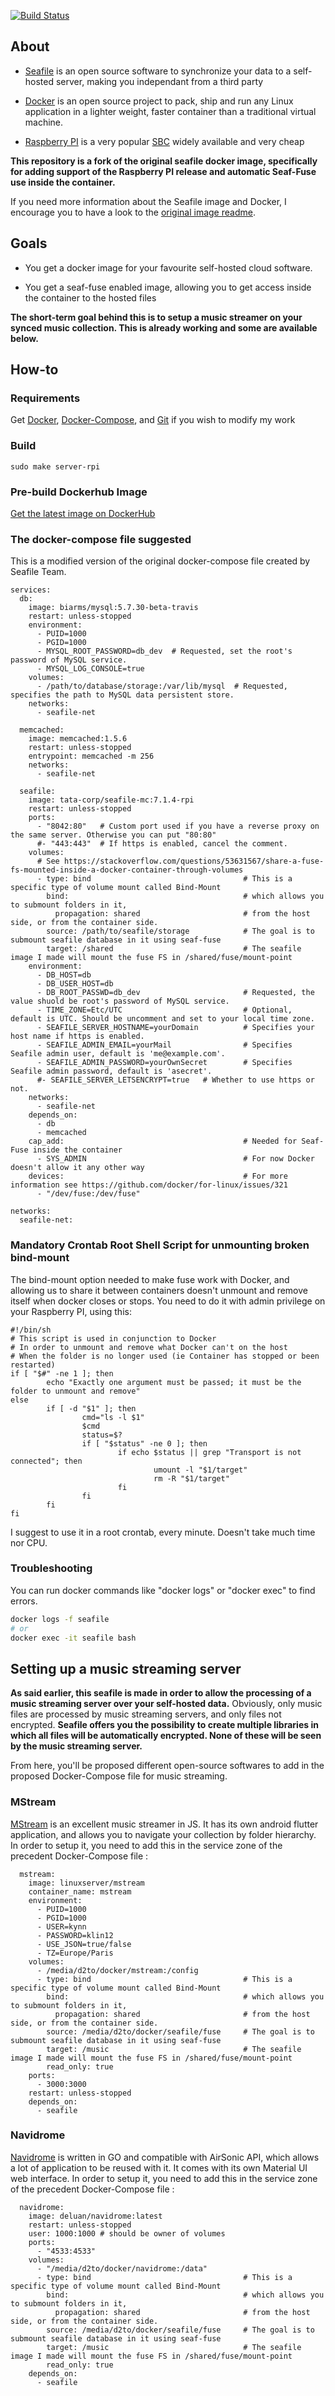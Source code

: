 [![Build Status](https://secure.travis-ci.org/Cherryblue/seafile-docker.png?branch=master)](http://travis-ci.org/Cherryblue/seafile-docker)

## About

- [Seafile](https://seafile.com) is an open source software to synchronize your data to a self-hosted server, making you independant from a third party

- [Docker](https://docker.com/) is an open source project to pack, ship and run any Linux application in a lighter weight, faster container than a traditional virtual machine.

- [Raspberry PI](https://raspberrypi.org) is a very popular [SBC](https://en.wikipedia.org/wiki/Single-board_computer) widely available and very cheap

**This repository is a fork of the original seafile docker image, specifically for adding support of the Raspberry PI release and automatic Seaf-Fuse use inside the container.**

If you need more information about the Seafile image and Docker, I encourage you to have a look to the [original image readme](https://github.com/haiwen/seafile-docker).

## Goals

- You get a docker image for your favourite self-hosted cloud software.

- You get a seaf-fuse enabled image, allowing you to get access inside the container to the hosted files

**The short-term goal behind this is to setup a music streamer on your synced music collection. This is already working and some are available below.**

## How-to
### Requirements
Get [Docker](https://www.raspberrypi.org/blog/docker-comes-to-raspberry-pi/), [Docker-Compose](https://docs.docker.com/compose/install/), and [Git](https://git-scm.com/) if you wish to modify my work

### Build
```sudo make server-rpi```

### Pre-build Dockerhub Image
[Get the latest image on DockerHub](https://hub.docker.com/repository/docker/kynn/seafile-rpi)

### The docker-compose file suggested
This is a modified version of the original docker-compose file created by Seafile Team.

```version: '3.8'
services:
  db:
    image: biarms/mysql:5.7.30-beta-travis
    restart: unless-stopped
    environment:
      - PUID=1000
      - PGID=1000
      - MYSQL_ROOT_PASSWORD=db_dev  # Requested, set the root's password of MySQL service.
      - MYSQL_LOG_CONSOLE=true
    volumes:
      - /path/to/database/storage:/var/lib/mysql  # Requested, specifies the path to MySQL data persistent store.
    networks:
      - seafile-net

  memcached:
    image: memcached:1.5.6
    restart: unless-stopped
    entrypoint: memcached -m 256
    networks:
      - seafile-net

  seafile:
    image: tata-corp/seafile-mc:7.1.4-rpi
    restart: unless-stopped
    ports:
      - "8042:80"   # Custom port used if you have a reverse proxy on the same server. Otherwise you can put "80:80"
      #- "443:443"  # If https is enabled, cancel the comment.
    volumes:
      # See https://stackoverflow.com/questions/53631567/share-a-fuse-fs-mounted-inside-a-docker-container-through-volumes
      - type: bind                                  # This is a specific type of volume mount called Bind-Mount
        bind:                                       # which allows you to submount folders in it,
          propagation: shared                       # from the host side, or from the container side.
        source: /path/to/seafile/storage            # The goal is to submount seafile database in it using seaf-fuse
        target: /shared                             # The seafile image I made will mount the fuse FS in /shared/fuse/mount-point
    environment:
      - DB_HOST=db
      - DB_USER_HOST=db
      - DB_ROOT_PASSWD=db_dev                       # Requested, the value shuold be root's password of MySQL service.
      - TIME_ZONE=Etc/UTC                           # Optional, default is UTC. Should be uncomment and set to your local time zone.
      - SEAFILE_SERVER_HOSTNAME=yourDomain          # Specifies your host name if https is enabled.
      - SEAFILE_ADMIN_EMAIL=yourMail                # Specifies Seafile admin user, default is 'me@example.com'.
      - SEAFILE_ADMIN_PASSWORD=yourOwnSecret        # Specifies Seafile admin password, default is 'asecret'.
      #- SEAFILE_SERVER_LETSENCRYPT=true   # Whether to use https or not.
    networks:
      - seafile-net
    depends_on:
      - db
      - memcached
    cap_add:                                        # Needed for Seaf-Fuse inside the container
      - SYS_ADMIN                                   # For now Docker doesn't allow it any other way
    devices:                                        # For more information see https://github.com/docker/for-linux/issues/321
      - "/dev/fuse:/dev/fuse"

networks:
  seafile-net:
```

### Mandatory Crontab Root Shell Script for unmounting broken bind-mount
The bind-mount option needed to make fuse work with Docker, and allowing us to share it between containers doesn't unmount and remove itself when docker closes or stops.
You need to do it with admin privilege on your Raspberry PI, using this:
```
#!/bin/sh
# This script is used in conjunction to Docker
# In order to unmount and remove what Docker can't on the host
# When the folder is no longer used (ie Container has stopped or been restarted)
if [ "$#" -ne 1 ]; then
        echo "Exactly one argument must be passed; it must be the folder to unmount and remove"
else
        if [ -d "$1" ]; then
                cmd="ls -l $1"
                $cmd
                status=$?
                if [ "$status" -ne 0 ]; then
                        if echo $status || grep "Transport is not connected"; then
                                umount -l "$1/target"
                                rm -R "$1/target"
                        fi
                fi
        fi
fi
```
I suggest to use it in a root crontab, every minute. Doesn't take much time nor CPU.

### Troubleshooting

You can run docker commands like "docker logs" or "docker exec" to find errors.

```sh
docker logs -f seafile
# or
docker exec -it seafile bash
```
## Setting up a music streaming server
**As said earlier, this seafile is made in order to allow the processing of a music streaming server over your self-hosted data.**
Obviously, only music files are processed by music streaming servers, and only files not encrypted.
**Seafile offers you the possibility to create multiple libraries in which all files will be automatically encrypted. None of these will be seen by the music streaming server.**

From here, you'll be proposed different open-source softwares to add in the proposed Docker-Compose file for music streaming.

### MStream

[MStream](https://mstream.io/) is an excellent music streamer in JS. It has its own android flutter application, and allows you to navigate your collection by folder hierarchy.
In order to setup it, you need to add this in the service zone of the precedent Docker-Compose file :
```
  mstream:
    image: linuxserver/mstream
    container_name: mstream
    environment:
      - PUID=1000
      - PGID=1000
      - USER=kynn
      - PASSWORD=klin12
      - USE_JSON=true/false
      - TZ=Europe/Paris
    volumes:
      - /media/d2to/docker/mstream:/config
      - type: bind                                  # This is a specific type of volume mount called Bind-Mount
        bind:                                       # which allows you to submount folders in it,
          propagation: shared                       # from the host side, or from the container side.
        source: /media/d2to/docker/seafile/fuse     # The goal is to submount seafile database in it using seaf-fuse
        target: /music                              # The seafile image I made will mount the fuse FS in /shared/fuse/mount-point
        read_only: true
    ports:
      - 3000:3000
    restart: unless-stopped
    depends_on:
      - seafile
```

### Navidrome

[Navidrome](https://www.navidrome.org/) is written in GO and compatible with AirSonic API, which allows a lot of application to be reused with it. It comes with its own Material UI web interface.
In order to setup it, you need to add this in the service zone of the precedent Docker-Compose file :
```
  navidrome:
    image: deluan/navidrome:latest
    restart: unless-stopped
    user: 1000:1000 # should be owner of volumes
    ports:
      - "4533:4533"
    volumes:
      - "/media/d2to/docker/navidrome:/data"
      - type: bind                                  # This is a specific type of volume mount called Bind-Mount
        bind:                                       # which allows you to submount folders in it,
          propagation: shared                       # from the host side, or from the container side.
        source: /media/d2to/docker/seafile/fuse     # The goal is to submount seafile database in it using seaf-fuse
        target: /music                              # The seafile image I made will mount the fuse FS in /shared/fuse/mount-point
        read_only: true
    depends_on:
      - seafile
```
